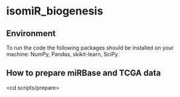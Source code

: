 # isomiR_biogenesis
## Environment
To run the code the following packages should be installed on your machine: NumPy, Pandas, skikit-learn, SciPy.
## How to prepare miRBase and TCGA data
<cd scripts/prepare>
<python3 parse_miRBase.py>
<python3 extract_canonical_isomiRNA.py>
<python3 agregate_fraction_table_by_TCGA.py>
